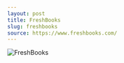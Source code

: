 ```yaml
---
layout: post
title: FreshBooks
slug: freshbooks
source: https://www.freshbooks.com/
---
```


<img src="/screenshots/freshbooks.png" alt="FreshBooks">
